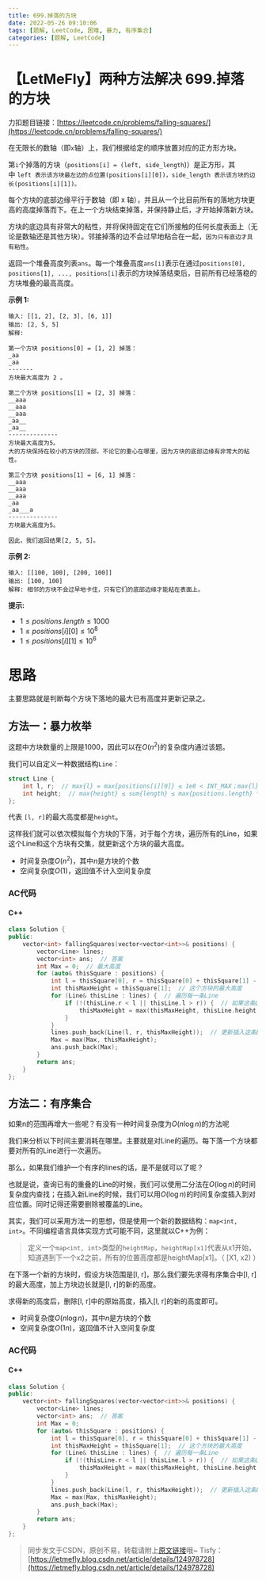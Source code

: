 ```yaml
---
title: 699.掉落的方块
date: 2022-05-26 09:10:06
tags: [题解, LeetCode, 困难, 暴力, 有序集合]
categories: [题解, LeetCode]
---
```


# 【LetMeFly】两种方法解决 699.掉落的方块

力扣题目链接：[https://leetcode.cn/problems/falling-squares/](https://leetcode.cn/problems/falling-squares/)

在无限长的数轴（即```x```轴）上，我们根据给定的顺序放置对应的正方形方块。

第```i```个掉落的方块（```positions[i] = (left, side_length```)）是正方形，其中 ```left 表示该方块最左边的点位置(positions[i][0])，side_length 表示该方块的边长(positions[i][1])。```

每个方块的底部边缘平行于数轴（即 x 轴），并且从一个比目前所有的落地方块更高的高度掉落而下。在上一个方块结束掉落，并保持静止后，才开始掉落新方块。

方块的底边具有非常大的粘性，并将保持固定在它们所接触的任何长度表面上（无论是数轴还是其他方块）。邻接掉落的边不会过早地粘合在一起，```因为只有底边才具有粘性```。

返回一个堆叠高度列表```ans```。每一个堆叠高度```ans[i]```表示在通过```positions[0], positions[1], ..., positions[i]```表示的方块掉落结束后，目前所有已经落稳的方块堆叠的最高高度。


**示例 1:**

```
输入: [[1, 2], [2, 3], [6, 1]]
输出: [2, 5, 5]
解释:

第一个方块 positions[0] = [1, 2] 掉落：
_aa
_aa
-------
方块最大高度为 2 。

第二个方块 positions[1] = [2, 3] 掉落：
__aaa
__aaa
__aaa
_aa__
_aa__
--------------
方块最大高度为5。
大的方块保持在较小的方块的顶部，不论它的重心在哪里，因为方块的底部边缘有非常大的粘性。

第三个方块 positions[1] = [6, 1] 掉落：
__aaa
__aaa
__aaa
_aa
_aa___a
-------------- 
方块最大高度为5。

因此，我们返回结果[2, 5, 5]。
```

**示例 2:**

```
输入: [[100, 100], [200, 100]]
输出: [100, 100]
解释: 相邻的方块不会过早地卡住，只有它们的底部边缘才能粘在表面上。
```

**提示:**

+ $1\leq positions.length\leq 1000$
+ $1\leq positions[i][0]\leq10^8$
+ $1\leq positions[i][1]\leq10^6$

# 思路

主要思路就是判断每个方块下落地的最大已有高度并更新记录之。

## 方法一：暴力枚举

这题中方块数量的上限是$1000$，因此可以在$O(n^2)$的复杂度内通过该题。

我们可以自定义一种数据结构```Line```：

```cpp
struct Line {
    int l, r;  // max{l} = max{positions[i][0]} ≤ 1e8 < INT_MAX；max{l} = max{l} + max{length} = max{positions[i][0]} + max{positions[i][1]} ≤ 1.01e8 < INT_MAX 
    int height;  // max{height} ≤ sum{length} ≤ max{positions.length} * max{positions[i][1]} ≤ 1e9 < INT_MAX
};
```

代表 ```[l, r]```的最大高度都是```height```。

这样我们就可以依次模拟每个方块的下落，对于每个方块，遍历所有的Line，如果这个Line和这个方块有交集，就更新这个方块的最大高度。



+ 时间复杂度$O(n^2)$，其中$n$是方块的个数
+ 空间复杂度$O(1)$，返回值不计入空间复杂度

### AC代码

#### C++

```cpp
class Solution {
public:
    vector<int> fallingSquares(vector<vector<int>>& positions) {
        vector<Line> lines;
        vector<int> ans;  // 答案
        int Max = 0;  // 最大高度
        for (auto& thisSquare : positions) {
            int l = thisSquare[0], r = thisSquare[0] + thisSquare[1] - 1;  // 这个方块的水平投影的范围是[l, r]
            int thisMaxHeight = thisSquare[1];  // 这个方块的最大高度
            for (Line& thisLine : lines) {  // 遍历每一条Line
                if (!(thisLine.r < l || thisLine.l > r)) {  // 如果这条Line和方块水平投影有交集
                    thisMaxHeight = max(thisMaxHeight, thisLine.height + thisSquare[1]);  // 更新这条线的最大高度
                }
            }
            lines.push_back(Line(l, r, thisMaxHeight));  // 更新插入这条Line（这里不用erase之前被覆盖掉的Line，因为方块只会越摞越高）
            Max = max(Max, thisMaxHeight);
            ans.push_back(Max);
        }
        return ans;
    }
};
```

## 方法二：有序集合

如果n的范围再增大一些呢？有没有一种时间复杂度为$O(n\log n)$的方法呢

我们来分析以下时间主要消耗在哪里。主要就是对Line的遍历。每下落一个方块都要对所有的Line进行一次遍历。

那么，如果我们维护一个有序的lines的话，是不是就可以了呢？

也就是说，查询已有的重叠的Line的时候，我们可以使用二分法在$O(\log n)$的时间复杂度内查找；在插入新Line的时候，我们可以用$O(\log n)$的时间复杂度插入到对应位置。同时记得还需要删除被覆盖的Line。

其实，我们可以采用方法一的思想，但是使用一个新的数据结构：```map<int, int>```。不同编程语言具体实现方式可能不同，这里就以C++为例：

> 定义一个```map<int, int>```类型的```heightMap```，```heightMap[x1]```代表从x1开始，知道遇到下一个x2之前，所有的位置高度都是heightMap[x1]。（ [X1, x2) ）

在下落一个新的方块时，假设方块范围是[l, r]，那么我们要先求得有序集合中[l, r]的最大高度，加上方块边长就是[l, r]的新的高度。

求得新的高度后，删除[l, r]中的原始高度，插入[l, r]的新的高度即可。

+ 时间复杂度$O(n\log n)$，其中$n$是方块的个数
+ 空间复杂度$O(1n)$，返回值不计入空间复杂度

### AC代码

#### C++

```cpp
class Solution {
public:
    vector<int> fallingSquares(vector<vector<int>>& positions) {
        vector<Line> lines;
        vector<int> ans;  // 答案
        int Max = 0;
        for (auto& thisSquare : positions) {
            int l = thisSquare[0], r = thisSquare[0] + thisSquare[1] - 1;  // 这个方块的水平投影的范围是[l, r]
            int thisMaxHeight = thisSquare[1];  // 这个方块的最大高度
            for (Line& thisLine : lines) {  // 遍历每一条Line
                if (!(thisLine.r < l || thisLine.l > r)) {  // 如果这条Line和方块水平投影有交集
                    thisMaxHeight = max(thisMaxHeight, thisLine.height + thisSquare[1]);  // 更新这条线的最大高度
                }
            }
            lines.push_back(Line(l, r, thisMaxHeight));  // 更新插入这条Line（这里不用erase之前被覆盖掉的Line，因为方块只会越摞越高）
            Max = max(Max, thisMaxHeight);
            ans.push_back(Max);
        }
        return ans;
    }
};
```

> 同步发文于CSDN，原创不易，转载请附上[原文链接](https://blog.letmefly.xyz/2022/05/26/LeetCode%200699.%E6%8E%89%E8%90%BD%E7%9A%84%E6%96%B9%E5%9D%97/)哦~
> Tisfy：[https://letmefly.blog.csdn.net/article/details/124978728](https://letmefly.blog.csdn.net/article/details/124978728)
